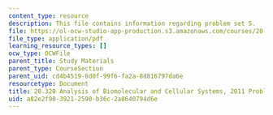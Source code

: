 ```yaml
---
content_type: resource
description: This file contains information regarding problem set 5.
file: https://ol-ocw-studio-app-production.s3.amazonaws.com/courses/20-320-analysis-of-biomolecular-and-cellular-systems-fall-2012/a82e2f9039212590b36c2a8640794d6e_MIT20_320F12_2011_PS5.pdf
file_type: application/pdf
learning_resource_types: []
ocw_type: OCWFile
parent_title: Study Materials
parent_type: CourseSection
parent_uid: cd4b4519-6d0f-99f6-fa2a-8d816797da6e
resourcetype: Document
title: 20.320 Analysis of Biomolecular and Cellular Systems, 2011 Problem Set 5
uid: a82e2f90-3921-2590-b36c-2a8640794d6e
---
```

